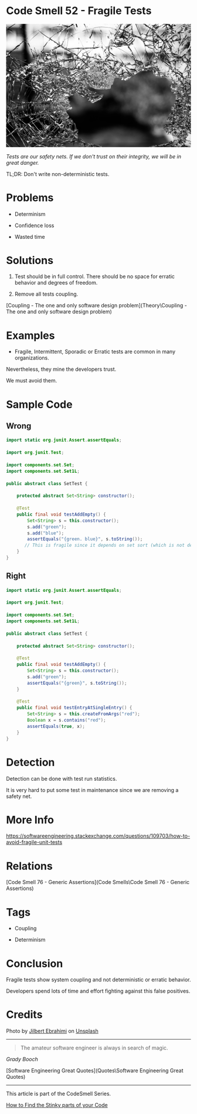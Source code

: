 # Code Smell 52 - Fragile Tests

![Code Smell 52 - Fragile Tests](jilbert-ebrahimi-pVEcNabAg9o-unsplash.jpg)

*Tests are our safety nets. If we don't trust on their integrity, we will be in great danger.*

TL;DR: Don't write non-deterministic tests.

# Problems

- Determinism

- Confidence loss

- Wasted time

# Solutions

1. Test should be in full control. There should be no space for erratic behavior and degrees of freedom.

2. Remove all tests coupling.

[Coupling - The one and only software design problem](Theory\Coupling - The one and only software design problem) 

# Examples

- Fragile, Intermittent, Sporadic or Erratic tests are common in many organizations. 

Nevertheless, they mine the developers trust. 

We must avoid them.

# Sample Code

## Wrong

[Gist Url]: # (https://gist.github.com/mcsee/20c94ec159e6333ddd5891b4af0d5688)
```java
import static org.junit.Assert.assertEquals;

import org.junit.Test;

import components.set.Set;
import components.set.Set1L;

public abstract class SetTest {
 
    protected abstract Set<String> constructor();
   
    @Test
    public final void testAddEmpty() {
        Set<String> s = this.constructor();
        s.add("green");
        s.add("blue");
        assertEquals("{green. blue}", s.toString());
       // This is fragile since it depends on set sort (which is not defined)
    }   
}
```

## Right

[Gist Url]: # (https://gist.github.com/mcsee/e89bdc655b7248598e0e8ccd3e94997d)
```java
import static org.junit.Assert.assertEquals;

import org.junit.Test;

import components.set.Set;
import components.set.Set1L;

public abstract class SetTest {
 
    protected abstract Set<String> constructor();
   
    @Test
    public final void testAddEmpty() {
        Set<String> s = this.constructor();
        s.add("green");
        assertEquals("{green}", s.toString());
    }   

    @Test
    public final void testEntryAtSingleEntry() {
        Set<String> s = this.createFromArgs("red");
        Boolean x = s.contains("red");
        assertEquals(true, x);
    } 
}
```

# Detection

Detection can be done with test run statistics. 

It is very hard to put some test in maintenance since we are removing a safety net.

# More Info

https://softwareengineering.stackexchange.com/questions/109703/how-to-avoid-fragile-unit-tests

# Relations

[Code Smell 76 - Generic Assertions](Code Smells\Code Smell 76 - Generic Assertions)

# Tags

- Coupling

- Determinism

# Conclusion

Fragile tests show system coupling and not deterministic or erratic behavior.

Developers spend lots of time and effort fighting against this false positives.
 
# Credits

Photo by [Jilbert Ebrahimi](https://unsplash.com/@jilburr) on [Unsplash](https://unsplash.com/s/photos/glass-broken)

* * *

 > The amateur software engineer is always in search of magic. 

_Grady Booch_

[Software Engineering Great Quotes](Quotes\Software Engineering Great Quotes)

* * * 

This article is part of the CodeSmell Series.

[How to Find the Stinky parts of your Code]()